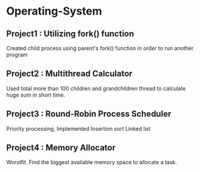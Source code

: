 # Operating-System

## Project1 : Utilizing fork() function

Created child process using parent's fork() function in order to run another program

## Project2 : Multithread Calculator
Used total more than 100 children and grandchildren thread to calculate huge sum in short time.
## Project3 : Round-Robin Process Scheduler
Priority processing, Implemented Insertion sort Linked list
## Project4 : Memory Allocator
Worstfit. Find the biggest avaliable memory space to allocate a task.
